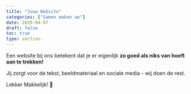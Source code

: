 ```yaml
---
title: "Jouw Website"
categories: ["Samen maken we"]
date: 2020-04-07
draft: false
toc: true
type: section
---
```

Een website bij ons betekent dat je er eigenlijk **zo goed als niks van hoeft aan te trekken!**

Jij zorgt voor de tekst, beeldmateriaal en sociale media - wij doen de rest.

Lekker Makkelijk! 🥳
